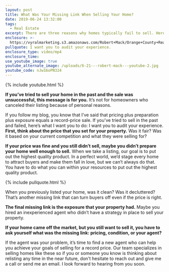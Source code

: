 ```yaml
---
layout: post
title: What Was Your Missing Link When Selling Your Home?
date: 2019-06-24 13:32:00
tags:
  - Real Estate
excerpt: There are three reasons why homes typically fail to sell. Here they are.
enclosure: >-
  https://vyralmarketing.s3.amazonaws.com/Robert+Mack/Orange+County+Real+Estate+Agent-+What+Was+Your+Missing+Link+When+Selling+Your+Home_.mp4
pullquote: I want you to audit your experience.
enclosure_type: video/mp4
enclosure_time:
use_youtube_image: true
youtube_alternate_image: /uploads/6-21---robert-mack---youtube-2.jpg
youtube_code: nJw16oPN324
---
```


{% include youtube.html %}

**If you’ve tried to sell your home in the past and the sale was unsuccessful, this message is for you.** It’s not for homeowners who canceled their listing because of personal reasons.

If you follow my blog, you know that I’ve said that pricing plus preparation plus exposure equals a record-price sale. If you've tried to sell in the past and failed, here’s what I want you to do: I want you to audit your experience. **First, think about the price that you set for your property.** Was it fair? Was it based on your current competition and what they were selling for?

**If your price was fine and you still didn’t sell, maybe you didn’t prepare your home well enough to sell.** When we take a listing, our goal is to put out the highest quality product. In a perfect world, we’d stage every home to attract buyers and make them fall in love, but we can’t always do that. You have to do what you can within your resources to put out the highest quality product.

{% include pullquote.html %}

When you previously listed your home, was it clean? Was it decluttered? That’s another missing link that can turn buyers off even if the price is right.

**The final missing link is the exposure that your property had.** Maybe you hired an inexperienced agent who didn’t have a strategy in place to sell your property.

**If your home came off the market, but you still want to sell it, you have to ask yourself what was the missing link: pricing, condition, or your agent?**

If the agent was your problem, it’s time to find a new agent who can help you achieve your goals of selling for a record price. Our team specializes in selling homes like these so if you or someone you know is thinking about relisting any time in the near future, don't hesitate to reach out and give me a call or send me an email. I look forward to hearing from you soon.